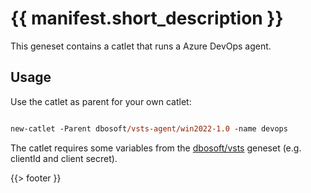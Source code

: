 # {{ manifest.short_description }}

This geneset contains a catlet that runs a Azure DevOps agent. 

## Usage

Use the catlet as parent for your own catlet:

``` ps

new-catlet -Parent dbosoft/vsts-agent/win2022-1.0 -name devops

```

The catlet requires some variables from the [dbosoft/vsts](/b/dbosoft/vsts) geneset (e.g. clientId and client secret). 




{{> footer }}

